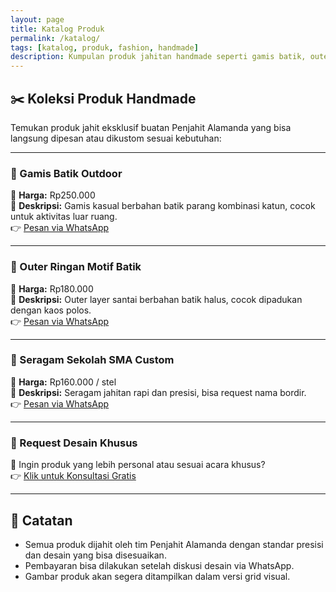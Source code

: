 ```yaml
---
layout: page
title: Katalog Produk
permalink: /katalog/
tags: [katalog, produk, fashion, handmade]
description: Kumpulan produk jahitan handmade seperti gamis batik, outer santai, dan seragam custom buatan Penjahit Alamanda.
---
```


## ✂️ Koleksi Produk Handmade

Temukan produk jahit eksklusif buatan Penjahit Alamanda yang bisa langsung dipesan atau dikustom sesuai kebutuhan:

---

### 🧵 Gamis Batik Outdoor  
💸 **Harga:** Rp250.000  
📌 **Deskripsi:** Gamis kasual berbahan batik parang kombinasi katun, cocok untuk aktivitas luar ruang.  
👉 [Pesan via WhatsApp](https://wa.me/6288801758800)

---

### 🧣 Outer Ringan Motif Batik  
💸 **Harga:** Rp180.000  
📌 **Deskripsi:** Outer layer santai berbahan batik halus, cocok dipadukan dengan kaos polos.  
👉 [Pesan via WhatsApp](https://wa.me/6288801758800)

---

### 🏫 Seragam Sekolah SMA Custom  
💸 **Harga:** Rp160.000 / stel  
📌 **Deskripsi:** Seragam jahitan rapi dan presisi, bisa request nama bordir.  
👉 [Pesan via WhatsApp](https://wa.me/6288801758800)

---

### 🎨 Request Desain Khusus  
💬 Ingin produk yang lebih personal atau sesuai acara khusus?  
👉 [Klik untuk Konsultasi Gratis](https://wa.me/6288801758800)

---

## 🎯 Catatan

- Semua produk dijahit oleh tim Penjahit Alamanda dengan standar presisi dan desain yang bisa disesuaikan.  
- Pembayaran bisa dilakukan setelah diskusi desain via WhatsApp.  
- Gambar produk akan segera ditampilkan dalam versi grid visual.
